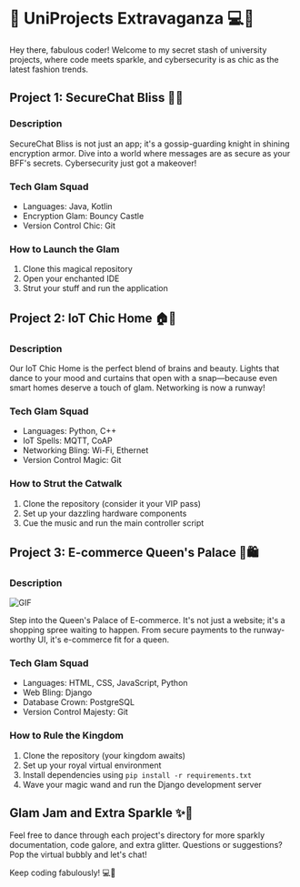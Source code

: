 # 💖 UniProjects Extravaganza 💻🚀

Hey there, fabulous coder! Welcome to my secret stash of university projects, where code meets sparkle, and cybersecurity is as chic as the latest fashion trends.

## Project 1: SecureChat Bliss 💬🔐

### Description
SecureChat Bliss is not just an app; it's a gossip-guarding knight in shining encryption armor. Dive into a world where messages are as secure as your BFF's secrets. Cybersecurity just got a makeover!

### Tech Glam Squad
- Languages: Java, Kotlin
- Encryption Glam: Bouncy Castle
- Version Control Chic: Git

### How to Launch the Glam
1. Clone this magical repository
2. Open your enchanted IDE
3. Strut your stuff and run the application

## Project 2: IoT Chic Home 🏠💅

### Description
Our IoT Chic Home is the perfect blend of brains and beauty. Lights that dance to your mood and curtains that open with a snap—because even smart homes deserve a touch of glam. Networking is now a runway!

### Tech Glam Squad
- Languages: Python, C++
- IoT Spells: MQTT, CoAP
- Networking Bling: Wi-Fi, Ethernet
- Version Control Magic: Git

### How to Strut the Catwalk
1. Clone the repository (consider it your VIP pass)
2. Set up your dazzling hardware components
3. Cue the music and run the main controller script

## Project 3: E-commerce Queen's Palace 👑🛍️

### Description

![GIF](https://media.giphy.com/media/YPhs6YoPXEJgFxERoG/giphy.gif)


Step into the Queen's Palace of E-commerce. It's not just a website; it's a shopping spree waiting to happen. From secure payments to the runway-worthy UI, it's e-commerce fit for a queen.

### Tech Glam Squad
- Languages: HTML, CSS, JavaScript, Python
- Web Bling: Django
- Database Crown: PostgreSQL
- Version Control Majesty: Git

### How to Rule the Kingdom
1. Clone the repository (your kingdom awaits)
2. Set up your royal virtual environment
3. Install dependencies using `pip install -r requirements.txt`
4. Wave your magic wand and run the Django development server

## Glam Jam and Extra Sparkle ✨💃

Feel free to dance through each project's directory for more sparkly documentation, code galore, and extra glitter. Questions or suggestions? Pop the virtual bubbly and let's chat!

Keep coding fabulously! 💻💖

